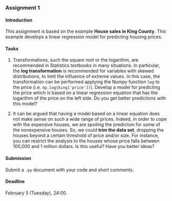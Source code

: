### Assignment 1

#### Introduction

This assignment is based on the example **House sales in King County**. This example develops a linear regression model for predicting housing prices.

#### Tasks

1. Transformations, such the square root or the logarithm, are recommended in Statistics textbooks in many situations. In particular, the **log transformation** is recommended for variables with skewed distributions, to limit the influence of extreme values. In this case, the transformation can be performed applying the Numpy function `log` to the price (i.e. `np.log(king['price'])`). Develop a model for predicting the price which is based on a linear regression equation that has the logarithm of the price on the left side. Do you get better predictions with this model?

2. It can be argued that having a model based on a linear equation does not make sense on such a wide range of prices. Indeed, in order to cope with the expensive houses, we are spoiling the prediction for some of the nonexpensive houses. So, we could **trim the data set**, dropping the houses beyond a certain threshold of price and/or size. For instance, you can restrict the analysis to the houses whose price falls between 100,000 and 1 million dollars. Is this useful? Have you better ideas?

#### Submission

Submit a `.py` document with your code and short comments.

#### Deadline

February 5 (Tuesday), 24:00.
